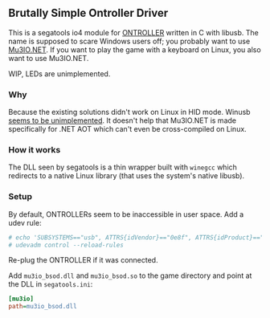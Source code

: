 ## Brutally Simple Ontroller Driver

This is a segatools io4 module for [ONTROLLER](https://www.dj-dao.com/en/ontroller) written in C with libusb. The name is supposed to scare Windows users off; you probably want to use [Mu3IO.NET](https://github.com/SirusDoma/Mu3IO.NET). If you want to play the game with a keyboard on Linux, you also want to use Mu3IO.NET.

WIP, LEDs are unimplemented.

### Why

Because the existing solutions didn't work on Linux in HID mode. Winusb [seems to be unimplemented](https://wiki.winehq.org/Hardware). It doesn't help that Mu3IO.NET is made specifically for .NET AOT which can't even be cross-compiled on Linux. 

### How it works

The DLL seen by segatools is a thin wrapper built with `winegcc` which redirects to a native Linux library (that uses the system's native libusb).

### Setup

By default, ONTROLLERs seem to be inaccessible in user space. Add a udev rule:

```sh
# echo 'SUBSYSTEMS=="usb", ATTRS{idVendor}=="0e8f", ATTRS{idProduct}=="1216", MODE="0666"' > /etc/udev/rules.d/10-ontroller.rules
# udevadm control --reload-rules
```

Re-plug the ONTROLLER if it was connected.

Add `mu3io_bsod.dll` and `mu3io_bsod.so` to the game directory and point at the DLL in `segatools.ini`:

```ini
[mu3io]
path=mu3io_bsod.dll
```
